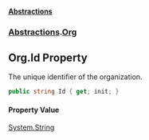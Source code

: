 #### [Abstractions](../../index.md 'index')
### [Abstractions](../index.md 'Abstractions').[Org](index.md 'Abstractions\.Org')

## Org\.Id Property

The unique identifier of the organization\.

```csharp
public string Id { get; init; }
```

#### Property Value
[System\.String](https://learn.microsoft.com/en-us/dotnet/api/system.string 'System\.String')